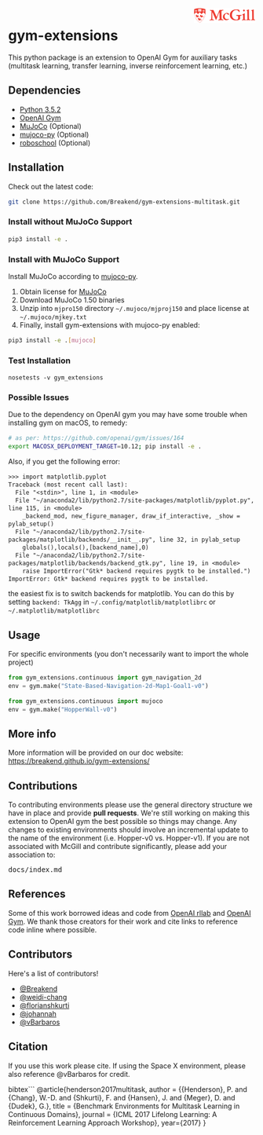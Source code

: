 <img src="assets/Mcgill.png" width=25% align="right" />

# gym-extensions
This python package is an extension to OpenAI Gym for auxiliary tasks (multitask learning, transfer learning, inverse reinforcement learning, etc.)


## Dependencies

- [Python 3.5.2](https://www.python.org/)
- [OpenAI Gym](https://gym.openai.com/)
- [MuJoCo](http://mujoco.org/) (Optional)
- [mujoco-py](https://github.com/openai/mujoco-py#install-mujoco) (Optional)
- [roboschool](https://github.com/openai/roboschool) (Optional)

## Installation

Check out the latest code:
```bash
git clone https://github.com/Breakend/gym-extensions-multitask.git
```

### Install without MuJoCo Support
```bash
pip3 install -e .
```

### Install with MuJoCo Support
Install MuJoCo according to [mujoco-py](https://github.com/openai/mujoco-py#install-mujoco).
1. Obtain license for [MuJoCo](http://mujoco.org/)
2. Download MuJoCo 1.50 binaries
3. Unzip into `mjpro150` directory `~/.mujoco/mjproj150` and place license 
at `~/.mujoco/mjkey.txt`
4. Finally, install gym-extensions with mujoco-py enabled:

```bash
pip3 install -e .[mujoco]
```

### Test Installation
```
nosetests -v gym_extensions
```

### Possible Issues

Due to the dependency on OpenAI gym you may have some trouble when installing gym on macOS, to remedy:

```bash
# as per: https://github.com/openai/gym/issues/164
export MACOSX_DEPLOYMENT_TARGET=10.12; pip install -e .
```

Also, if you get the following error:
```
>>> import matplotlib.pyplot
Traceback (most recent call last):
  File "<stdin>", line 1, in <module>
  File "~/anaconda2/lib/python2.7/site-packages/matplotlib/pyplot.py", line 115, in <module>
    _backend_mod, new_figure_manager, draw_if_interactive, _show = pylab_setup()
  File "~/anaconda2/lib/python2.7/site-packages/matplotlib/backends/__init__.py", line 32, in pylab_setup
    globals(),locals(),[backend_name],0)
  File "~/anaconda2/lib/python2.7/site-packages/matplotlib/backends/backend_gtk.py", line 19, in <module>
    raise ImportError("Gtk* backend requires pygtk to be installed.")
ImportError: Gtk* backend requires pygtk to be installed.
```
the easiest fix is to switch backends for matplotlib. You can do this by setting `backend: TkAgg` in `~/.config/matplotlib/matplotlibrc` or `~/.matplotlib/matplotlibrc`

## Usage

For specific environments (you don't necessarily want to import the whole project)

```python
from gym_extensions.continuous import gym_navigation_2d
env = gym.make("State-Based-Navigation-2d-Map1-Goal1-v0")
```

```python
from gym_extensions.continuous import mujoco
env = gym.make("HopperWall-v0")
```


## More info

More information will be provided on our doc website: https://breakend.github.io/gym-extensions/

## Contributions

To contributing environments please use the general directory structure we have in place and provide **pull requests**. We're still working on making this extension to OpenAI gym the best possible so things may change. Any changes to existing environments should involve an incremental update to the name of the environment (i.e. Hopper-v0 vs. Hopper-v1). If you are not associated with McGill and contribute significantly, please add your association to:

<pre>docs/index.md</pre>

## References

Some of this work borrowed ideas and code from <a href="https://github.com/openai/rllab">OpenAI rllab</a> and <a href="https://github.com/openai/gym">OpenAI Gym</a>. We thank those creators for their work and cite links to reference code inline where possible.

## Contributors

Here's a list of contributors!

+ <a href="https://github.com/Breakend">@Breakend</a>
+ <a href="https://github.com/weidi-chang">@weidi-chang</a>
+ <a href="https://github.com/florianshkurti">@florianshkurti</a>
+ <a href="https://github.com/johannah">@johannah</a>
+ <a href="https://github.com/vBarbaros">@vBarbaros</a>

## Citation

If you use this work please cite. If using the Space X environment, please also reference @vBarbaros for credit.

bibtex```
@article{henderson2017multitask,
   author = {{Henderson}, P. and {Chang}, W.-D. and {Shkurti}, F. and {Hansen}, J. and 
	{Meger}, D. and {Dudek}, G.},
    title = {Benchmark Environments for Multitask Learning in Continuous Domains},
  journal = {ICML 2017 Lifelong Learning: A Reinforcement Learning Approach Workshop},
     year={2017}
}
```
